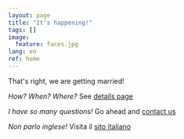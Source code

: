 ```yaml
---
layout: page
title: "It's happening!"
tags: []
image:
  feature: faces.jpg
lang: en
ref: home
---
```


That's right, we are getting married!   

*How? When? Where?* See [details page](/details)   

*I have so many questions!* Go ahead and [contact us](/contact)   

*Non parlo inglese!* Visita il [sito italiano](../casa)
